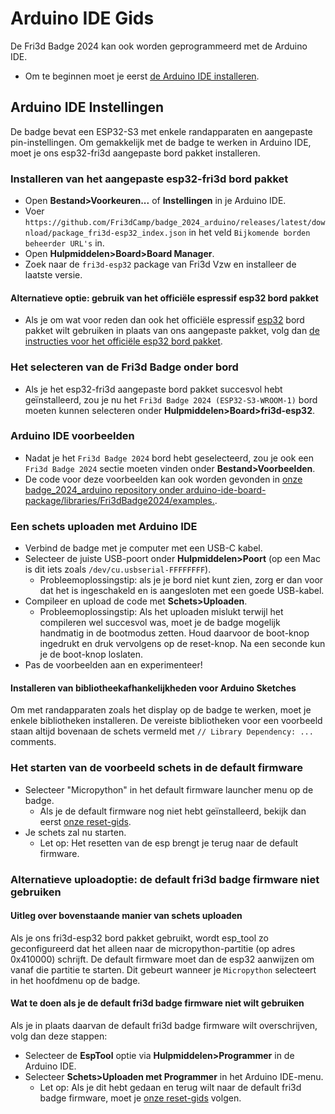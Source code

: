 # Arduino IDE Gids
De Fri3d Badge 2024 kan ook worden geprogrammeerd met de Arduino IDE.
* Om te beginnen moet je eerst [de Arduino IDE installeren](https://docs.arduino.cc/software/ide-v2/tutorials/getting-started/ide-v2-downloading-and-installing/#windows).

## Arduino IDE Instellingen

De badge bevat een ESP32-S3 met enkele randapparaten en aangepaste pin-instellingen. Om gemakkelijk met de badge te werken in Arduino IDE, moet je ons esp32-fri3d aangepaste bord pakket installeren.

### Installeren van het aangepaste esp32-fri3d bord pakket
* Open **Bestand>Voorkeuren...** of **Instellingen** in je Arduino IDE.
* Voer `https://github.com/Fri3dCamp/badge_2024_arduino/releases/latest/download/package_fri3d-esp32_index.json` in het veld `Bijkomende borden beheerder URL's` in.
* Open **Hulpmiddelen>Board>Board Manager**.
* Zoek naar de `fri3d-esp32` package van Fri3d Vzw en installeer de laatste versie.

#### Alternatieve optie: gebruik van het officiële espressif esp32 bord pakket
* Als je om wat voor reden dan ook het officiële espressif [esp32](https://espressif.github.io/arduino-esp32) bord pakket wilt gebruiken in plaats van ons aangepaste pakket, volg dan [de instructies voor het officiële esp32 bord pakket](./using_official_esp32_boards_manager_package.nl.md).

### Het selecteren van de Fri3d Badge onder bord
* Als je het esp32-fri3d aangepaste bord pakket succesvol hebt geïnstalleerd, zou je nu het `Fri3d Badge 2024 (ESP32-S3-WROOM-1)` bord moeten kunnen selecteren onder **Hulpmiddelen>Board>fri3d-esp32**.

### Arduino IDE voorbeelden
* Nadat je het `Fri3d Badge 2024` bord hebt geselecteerd, zou je ook een `Fri3d Badge 2024` sectie moeten vinden onder **Bestand>Voorbeelden**.
* De code voor deze voorbeelden kan ook worden gevonden in [onze badge_2024_arduino repository onder arduino-ide-board-package/libraries/Fri3dBadge2024/examples.](https://github.com/Fri3dCamp/badge_2024_arduino/tree/main/arduino-ide-board-package/libraries/Fri3dBadge2024/examples).

### Een schets uploaden met Arduino IDE
* Verbind de badge met je computer met een USB-C kabel.
* Selecteer de juiste USB-poort onder **Hulpmiddelen>Poort** (op een Mac is dit iets zoals `/dev/cu.usbserial-FFFFFFFF`).
    * Probleemoplossingstip: als je je bord niet kunt zien, zorg er dan voor dat het is ingeschakeld en is aangesloten met een goede USB-kabel.
* Compileer en upload de code met **Schets>Uploaden**.
    * Probleemoplossingstip: Als het uploaden mislukt terwijl het compileren wel succesvol was, moet je de badge mogelijk handmatig in de bootmodus zetten. Houd daarvoor de boot-knop ingedrukt en druk vervolgens op de reset-knop. Na een seconde kun je de boot-knop loslaten.
* Pas de voorbeelden aan en experimenteer!

#### Installeren van bibliotheekafhankelijkheden voor Arduino Sketches
Om met randapparaten zoals het display op de badge te werken, moet je enkele bibliotheken installeren. De vereiste bibliotheken voor een voorbeeld staan altijd bovenaan de schets vermeld met  `// Library Dependency: ...` comments.

### Het starten van de voorbeeld schets in de default firmware
* Selecteer "Micropython" in het default firmware launcher menu op de badge.
    * Als je de default firmware nog niet hebt geïnstalleerd, bekijk dan eerst [onze reset-gids](../reset.nl.md).
* Je schets zal nu starten.
    * Let op: Het resetten van de esp brengt je terug naar de default firmware.

### Alternatieve uploadoptie: de default fri3d badge firmware niet gebruiken
#### Uitleg over bovenstaande manier van  schets uploaden
Als je ons fri3d-esp32 bord pakket gebruikt, wordt esp_tool zo geconfigureerd dat het alleen naar de micropython-partitie (op adres 0x410000) schrijft. De default firmware moet dan de esp32 aanwijzen om vanaf die partitie te starten. Dit gebeurt wanneer je `Micropython` selecteert in het hoofdmenu op de badge.

#### Wat te doen als je de default fri3d badge firmware niet wilt gebruiken
Als je in plaats daarvan de default fri3d badge firmware wilt overschrijven, volg dan deze stappen:

* Selecteer de **EspTool** optie via **Hulpmiddelen>Programmer** in de Arduino IDE.
* Selecteer **Schets>Uploaden met Programmer** in het Arduino IDE-menu.
    * Let op: Als je dit hebt gedaan en terug wilt naar de default fri3d badge firmware, moet je [onze reset-gids](../reset.nl.md) volgen.
